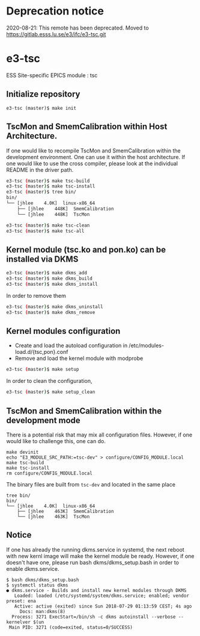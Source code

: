 # Deprecation notice

2020-08-21: This remote has been deprecated. Moved to https://gitlab.esss.lu.se/e3/ifc/e3-tsc.git

e3-tsc  
======
ESS Site-specific EPICS module : tsc


## Initialize repository
```
e3-tsc (master)$ make init
```

## TscMon and SmemCalibration within Host Architecture. 

If one would like to recompile TscMon and SmemCalibration within the development environment. One can use it within the host architecture. If one would like to use the cross compiler, please look at the individual README in the driver path. 

```sh
e3-tsc (master)$ make tsc-build
e3-tsc (master)$ make tsc-install
e3-tsc (master)$ tree bin/
bin/
└── [jhlee    4.0K]  linux-x86_64
    ├── [jhlee    448K]  SmemCalibration
    └── [jhlee    448K]  TscMon

e3-tsc (master)$ make tsc-clean
e3-tsc (master)$ make tsc-all
```

## Kernel module (tsc.ko and pon.ko) can be installed via DKMS


```sh
e3-tsc (master)$ make dkms_add
e3-tsc (master)$ make dkms_build
e3-tsc (master)$ make dkms_install
```

In order to remove them

```sh
e3-tsc (master)$ make dkms_uninstall
e3-tsc (master)$ make dkms_remove
```

## Kernel modules configuration

* Create and load the autoload configuration in /etc/modules-load.d/{tsc,pon}.conf
* Remove and load the kernel module with modprobe

```sh
e3-tsc (master)$ make setup
```

In order to clean the configuration,

```sh
e3-tsc (master)$ make setup_clean
```

## TscMon and SmemCalibration within the development mode
There is a potential risk that may mix all configuration files. However, if one would like to challenge this, one can do.

```
make devinit
echo "E3_MODULE_SRC_PATH:=tsc-dev" > configure/CONFIG_MODULE.local
make tsc-build
make tsc-install
rm configure/CONFIG_MODULE.local
```
The binary files are built from `tsc-dev` and located in the same place

```
tree bin/
bin/
└── [jhlee    4.0K]  linux-x86_64
    ├── [jhlee    463K]  SmemCalibration
    └── [jhlee    463K]  TscMon
```



## Notice
If one has already the running dkms.service in systemd, the next reboot with new kernl image will make the kernel module be ready. However, if one doesn't have one, please run bash dkms/dkms_setup.bash in order to enable dkms.service.

```
$ bash dkms/dkms_setup.bash
$ systemctl status dkms
● dkms.service - Builds and install new kernel modules through DKMS
   Loaded: loaded (/etc/systemd/system/dkms.service; enabled; vendor preset: ena
   Active: active (exited) since Sun 2018-07-29 01:13:59 CEST; 4s ago
     Docs: man:dkms(8)
  Process: 3271 ExecStart=/bin/sh -c dkms autoinstall --verbose --kernelver $(un
 Main PID: 3271 (code=exited, status=0/SUCCESS)

